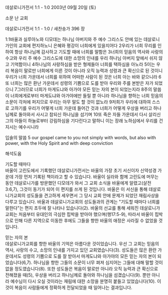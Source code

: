 데살로니가전서 1:1 - 1:0 
2003년 09월 20일 (토)

소문 난 교회



데살로니가전서 1:1 - 1:0 / 새찬송가 396 장


1:1바울과 실루아노와 디모데는 하나님 아버지와 주 예수 그리스도 안에 있는 데살로니가인의 교회에 편지하노니 은혜와 평강이 너희에게 있을지어다 
2우리가 너희 무리를 인하여 항상 하나님께 감사하고 기도할 때에 너희를 말함은 
3너희의 믿음의 역사와 사랑의 수고와 우리 주 예수 그리스도에 대한 소망의 인내를 우리 하나님 아버지 앞에서 쉬지 않고 기억함이니 
4하나님의 사랑하심을 받은 형제들아 너희를 택하심을 아노라 
5이는 우리 복음이 말로만 너희에게 이른 것이 아니라 오직 능력과 성령과 큰 확신으로 된 것이니 우리가 너희 가운데서 너희를 위하여 어떠한 사람이 된 것은 너희 아는 바와 같으니라 
6또 너희는 많은 환난 가운데서 성령의 기쁨으로 도를 받아 우리와 주를 본받은 자가 되었으니 
7그러므로 너희가 마게도냐와 아가야 모든 믿는 자의 본이 되었는지라 
8주의 말씀이 너희에게로부터 마게도냐와 아가야에만 들릴 뿐 아니라 하나님을 향하는 너희 믿음의 소문이 각처에 퍼지므로 우리는 아무 말도 할 것이 없노라 
9저희가 우리에 대하여 스스로 고하기를 우리가 어떻게 너희 가운데 들어간 것과 너희가 어떻게 우상을 버리고 하나님께로 돌아와서 사시고 참되신 하나님을 섬기며 
10또 죽은 자들 가운데서 다시 살리신 그의 아들이 하늘로부터 강림하심을 기다린다고 말하니 이는 장래 노하심에서 우리를 건지시는 예수시니라 

입술의 말씀 
5 our gospel came to you not simply with words, but also with power, with the Holy Spirit and with deep conviction

해석도움





기도할 때마다  
바울이 고린도에서 기록했던 데살로니가전서는 바울의 가장 초기 서신이자 신약성경 가운데 가장 먼저 기록된 책이라고 할 수 있습니다. 바울이 실라와 함께 고린도에 머무는 동안 데살로니가를 방문했던 디모데가 와서 그 교회 소식을 바울에게 알렸고(살전3:6,7), 그것이 동기가 되어 이 편지를 쓰게 된 것입니다. 바울은 이 서신을 통해 데살로니가교회의 성도들을 견고하게 세우면서 그 당시 교회 안에 문제가 되었던 재림사상을 다루고 있습니다. 바울과 데살로니가교회의 성도들과의 관계는 "기도할 때마다 너희를 말한다"는 편지 초두에 잘 나타나 있습니다(2). 바울의 선교를 통해 세워진 데살로니가교회는 처음부터 유대인의 극심한 핍박을 받아야 했으며(행17:5-9), 따라서 바울이 핍박으로 인해 다른 지역으로 이동한 후에도 그들을 향한 바울의 애정은 사라질 수 없었을 것입니다. 

믿는 자의 본  
데살로니가교회를 향한 바울의 기억은 아름다운 것이었습니다. 우선 그 교회는 믿음의 역사, 사랑의 수고, 소망의 인내를 가지고 있던 교회였습니다(3). 성도들은 많은 환란 가운데서도 성령의 기쁨으로 도를 잘 받아서 마게도냐와 아가야의 모든 믿는 자의 본이 되었습니다(6,7). 하나님을 향한 그들의 소문이 너무 펴져 심지어는 그들에 대해 말할 것이 없을 정도였습니다(8). 또한 성도들은 복음이 말로만 아니라 오직 능력과 큰 확신으로 전해졌을 때(5), 우상을 버리고 하나님께로 돌아와 하나님을 섬겼습니다(9). 뿐만 아니라 예수님이 다시 오실 것이라는 재림에 대한 소망을 분명히 붙들고 있었습니다(10). 이것이 복음이 사람들에게 정확하게 전달되었을 때 일어나는 결과입니다.
